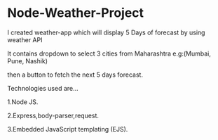 # Node-Weather-Project
I created weather-app which will display 5 Days of forecast by using weather API  

It contains dropdown to select 3 cities from Maharashtra e.g:(Mumbai, Pune, Nashik) 

then a button to fetch the next 5 days forecast.  

Technologies used are...

1.Node JS.

2.Express,body-parser,request.

3.Embedded JavaScript templating (EJS).
